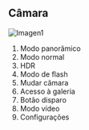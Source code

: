 ## Câmara

![Imagen1](http://static.energysistem.com/images/manuals/42178/543fb0c746c4f.jpg)

1. Modo panorâmico
2. Modo normal
3. HDR
4. Modo de flash
5. Mudar câmara
6. Acesso à galeria
7. Botão disparo
8. Modo vídeo
9. Configurações

